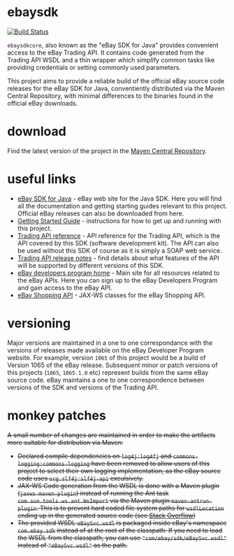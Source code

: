 # ebaysdk
[![Build Status](https://travis-ci.org/linus87/ebaysdk.svg?branch=master)](https://travis-ci.org/linus87/ebaysdk)

`ebaysdkcore`, also known as the "eBay SDK for Java" provides convenient access to the eBay Trading API. It contains code generated from the Trading API WSDL and a thin wrapper which simplify common tasks like providing credentials or setting commonly used parameters.

This project aims to provide a reliable build of the official eBay source code releases for the eBay SDK for Java, conventiently distributed via the Maven Central Repository, with minimal differences to the binaries found in the official eBay downloads.

# download
Find the latest version of the project in the [Maven Central Repository](https://search.maven.org/#search%7Cga%7C1%7Cg%3A%22org.tonicsoft.ebay%22%20AND%20a%3A%22ebaysdkcore%22).

# useful links
 - [eBay SDK for Java](https://go.developer.ebay.com/javasdk) - eBay web site for the Java SDK. Here you will find all the documentation and getting starting guides relevant to this project. Official eBay releases can also be downloaded from here.
 - [Getting Started Guide](http://developer.ebay.com/DevZone/javasdk-jaxb/docs/GettingStarted/GettingStarted.html) - instructions for how to get up and running with this project.
 - [Trading API reference](http://developer.ebay.com/Devzone/XML/docs/Reference/eBay/index.html) - API reference for the Trading API, which is the API covered by this SDK (software development kit). The API can also be used without this SDK of course as it is simply a SOAP web service.
 - [Trading API release notes](http://developer.ebay.com/Devzone/XML/docs/ReleaseNotes.html) - find details about what features of the API will be supported by different versions of this SDK.
 - [eBay developers program home](https://go.developer.ebay.com/) - Main site for all resources related to the eBay APIs. Here you can sign up to the eBay Developers Program and gain access to the eBay API.
 - [eBay Shopping API](https://github.com/tonicsoft/ebay-shopping-api) - JAX-WS classes for the eBay Shopping API.

# versioning
Major versions are maintained in a one to one correspondance with the versions of releases made available on the eBay Developer Program website. For example, version `1065` of this project would be a build of Version 1065 of the eBay release. Subsequent minor or patch versions of this projects (`1065`, `1065.1.0` etc) represent builds from the same eBay source code. eBay maintains a one to one correspondence between versions of the SDK and versions of the Trading API.

# monkey patches
~~A small number of changes are maintained in order to make the artifacts more suitable for distribution via Maven:~~
- ~~Declared compile dependencies on `log4j:log4fj` and `commons-logging:commons-logging` have been removed to allow users of this project to select their own logging implementation, as the eBay source code uses `org.slf4j:slf4j-api` exculsively.~~
- ~~JAX-WS Code generation from the WSDL is done with a Maven plugin (`jaxws-maven-plugin`) instead of running the Ant task `com.sun.tools.ws.ant.WsImport` via the Maven plugin `maven-antrun-plugin`. This is to prevent hard coded file system paths for `wsdlLocation` ending up in the generated source code (see [Stack Overflow](http://stackoverflow.com/questions/9802487/controlling-jax-ws-wsdllocation-attribute-values-absolute-path-with-jaxws-mav))~~
- ~~The provided WSDL `eBaySvc.wsdl` is packaged inside eBay's namespace `com.ebay.sdk` instead of at the root of the classpath. If you need to load the WSDL from the classpath, you can use `"com/ebay/sdk/eBaySvc.wsdl"` instead of `"eBaySvc.wsdl"` as the path.~~
